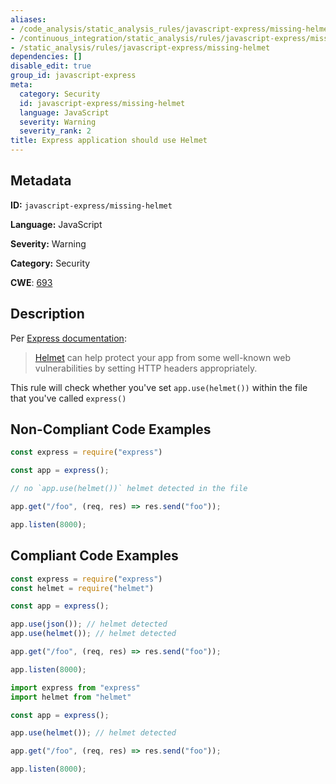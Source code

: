 ```yaml
---
aliases:
- /code_analysis/static_analysis_rules/javascript-express/missing-helmet
- /continuous_integration/static_analysis/rules/javascript-express/missing-helmet
- /static_analysis/rules/javascript-express/missing-helmet
dependencies: []
disable_edit: true
group_id: javascript-express
meta:
  category: Security
  id: javascript-express/missing-helmet
  language: JavaScript
  severity: Warning
  severity_rank: 2
title: Express application should use Helmet
---
```

<!--  SOURCED FROM https://github.com/DataDog/datadog-static-analyzer-rule-docs -->


## Metadata
**ID:** `javascript-express/missing-helmet`

**Language:** JavaScript

**Severity:** Warning

**Category:** Security

**CWE**: [693](https://cwe.mitre.org/data/definitions/693.html)

## Description
Per [Express documentation](https://expressjs.com/en/advanced/best-practice-security.html#use-helmet): 

> [Helmet](https://helmetjs.github.io/) can help protect your app from some well-known web vulnerabilities by setting HTTP headers appropriately.

This rule will check whether you've set `app.use(helmet())` within the file that you've called `express()`

## Non-Compliant Code Examples
```javascript
const express = require("express")

const app = express();

// no `app.use(helmet())` helmet detected in the file

app.get("/foo", (req, res) => res.send("foo"));

app.listen(8000);
```

## Compliant Code Examples
```javascript
const express = require("express")
const helmet = require("helmet")

const app = express();

app.use(json()); // helmet detected
app.use(helmet()); // helmet detected

app.get("/foo", (req, res) => res.send("foo"));

app.listen(8000);
```

```javascript
import express from "express"
import helmet from "helmet"

const app = express();

app.use(helmet()); // helmet detected

app.get("/foo", (req, res) => res.send("foo"));

app.listen(8000);
```
